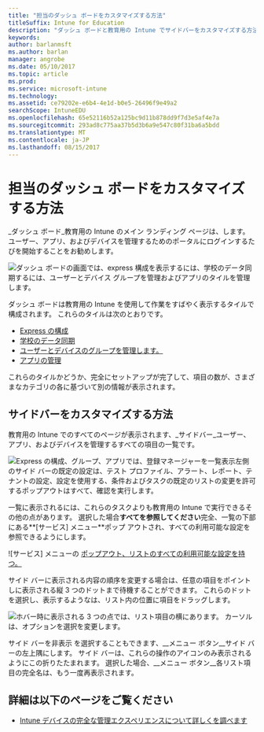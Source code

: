 ```yaml
---
title: "担当のダッシュ ボードをカスタマイズする方法"
titleSuffix: Intune for Education
description: "ダッシュ ボードと教育用の Intune でサイドバーをカスタマイズする方法を説明します。"
keywords: 
author: barlanmsft
ms.author: barlan
manager: angrobe
ms.date: 05/10/2017
ms.topic: article
ms.prod: 
ms.service: microsoft-intune
ms.technology: 
ms.assetid: ce79202e-e6b4-4e1d-b0e5-26496f9e49a2
searchScope: IntuneEDU
ms.openlocfilehash: 65e52116b52a125bc9d11b878dd9f7d3e5af4e7a
ms.sourcegitcommit: 293ad8c775aa37b5d3b6a9e547c80f31ba6a5bdd
ms.translationtype: MT
ms.contentlocale: ja-JP
ms.lasthandoff: 08/15/2017
---
```

# <a name="how-do-i-customize-my-dashboard"></a>担当のダッシュ ボードをカスタマイズする方法

_ダッシュ ボード_教育用の Intune のメイン ランディング ページは、します。 ユーザー、アプリ、およびデバイスを管理するためのポータルにログインするたびを開始することをお勧めします。

  ![ダッシュ ボードの画面では、express 構成を表示するには、学校のデータ同期するには、ユーザーとデバイス グループを管理およびアプリのタイルを管理します。](./media/dashboard-001-landing-page.png)

ダッシュ ボードは教育用の Intune を使用して作業をすばやく表示するタイルで構成されます。 これらのタイルは次のとおりです。

- [Express の構成](what-is-express-configuration.md)
- [学校のデータ同期](what-is-school-data-sync.md)
- [ユーザーとデバイスのグループを管理します。](what-are-groups.md)
- [アプリの管理](how-to-add-apps.md)

これらのタイルかどうか、完全にセットアップが完了して、項目の数が、さまざまなカテゴリの各に基づいて別の情報が表示されます。

## <a name="how-do-i-customize-the-sidebar"></a>サイドバーをカスタマイズする方法

教育用の Intune でのすべてのページが表示されます、_サイドバー_ユーザー、アプリ、およびデバイスを管理するすべての項目の一覧です。

  ![Express の構成、グループ、アプリでは、登録マネージャーを一覧表示左側のサイド バーの既定の設定は、テスト プロファイル、アラート、レポート、テナントの設定、設定を使用する、条件およびタスクの既定のリストの変更を許可するポップアウトはすべて、確認を実行します。](./media/dashboard-002-left-sidebar-list.png)

一覧に表示されるには、これらのタスクよりも教育用の Intune で実行できるその他の点があります。 選択した場合**すべてを参照してください**完全、一覧の下部にある**[サービス] メニュー**ポップ アウトされ、すべての利用可能な設定を参照できるようにします。

  ![サービス] メニューの [ポップアウト、リストのすべての利用可能な設定を持つ。](./media/dashboard-003-change-sidebar-popout.png)

サイド バーに表示される内容の順序を変更する場合は、任意の項目をポイントしに表示される縦 3 つのドットまで待機することができます。 これらのドットを選択し、表示するようなは、リスト内の位置に項目をドラッグします。

  ![ホバー時に表示される 3 つの点では、リスト項目の横にあります。 カーソルは、オプションを選択を変更します。](./media/dashboard-004-editing-sidebar.png)

サイド バーを非表示 を選択することもできます、__メニュー ボタン__サイド バーの左上隅にします。 サイド バーは、これらの操作のアイコンのみ表示されるようにこの折りたたまれます。 選択した場合、__メニュー ボタン__各リスト項目の完全名は、もう一度再表示されます。  

## <a name="find-out-more"></a>詳細は以下のページをご覧ください

- [Intune デバイスの完全な管理エクスペリエンスについて詳しくを調べます](https://docs.microsoft.com/intune/understand-explore/introduction-to-microsoft-intune)
